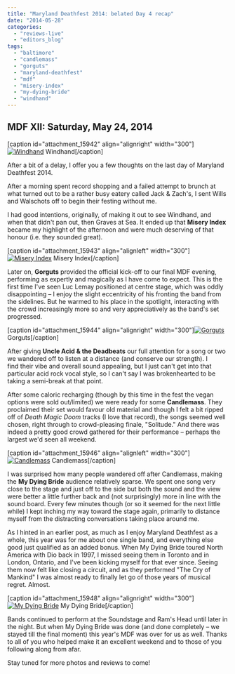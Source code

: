 ```yaml
---
title: "Maryland Deathfest 2014: belated Day 4 recap"
date: "2014-05-28"
categories: 
  - "reviews-live"
  - "editors_blog"
tags: 
  - "baltimore"
  - "candlemass"
  - "gorguts"
  - "maryland-deathfest"
  - "mdf"
  - "misery-index"
  - "my-dying-bride"
  - "windhand"
---
```


## MDF XII: Saturday, May 24, 2014

\[caption id="attachment\_15942" align="alignright" width="300"\][![Windhand](https://hellbound.ca/wp-content/uploads/2014/05/IMG_20140525_134425-300x225.jpg)](https://hellbound.ca/wp-content/uploads/2014/05/IMG_20140525_134425.jpg) Windhand\[/caption\]

After a bit of a delay, I offer you a few thoughts on the last day of Maryland Deathfest 2014.

After a morning spent record shopping and a failed attempt to brunch at what turned out to be a rather busy eatery called Jack & Zach's, I sent Wills and Walschots off to begin their festing without me.

I had good intentions, originally, of making it out to see Windhand, and when that didn't pan out, then Graves at Sea. It ended up that **Misery Index** became my highlight of the afternoon and were much deserving of that honour (i.e. they sounded great).

\[caption id="attachment\_15943" align="alignleft" width="300"\][![Misery Index](https://hellbound.ca/wp-content/uploads/2014/05/IMG_20140525_151029-300x225.jpg)](https://hellbound.ca/wp-content/uploads/2014/05/IMG_20140525_151029.jpg) Misery Index\[/caption\]

Later on, **Gorguts** provided the official kick-off to our final MDF evening, performing as expertly and magically as I have come to expect. This is the first time I've seen Luc Lemay positioned at centre stage, which was oddly disappointing – I enjoy the slight eccentricity of his fronting the band from the sidelines. But he warmed to his place in the spotlight, interacting with the crowd increasingly more so and very appreciatively as the band's set progressed.

\[caption id="attachment\_15944" align="alignright" width="300"\][![Gorguts](https://hellbound.ca/wp-content/uploads/2014/05/IMG_20140525_190400-300x225.jpg)](https://hellbound.ca/wp-content/uploads/2014/05/IMG_20140525_190400.jpg) Gorguts\[/caption\]

After giving **Uncle Acid & the Deadbeats** our full attention for a song or two we wandered off to listen at a distance (and conserve our strength). I find their vibe and overall sound appealing, but I just can't get into that particular acid rock vocal style, so I can't say I was brokenhearted to be taking a semi-break at that point.

After some caloric recharging (though by this time in the fest the vegan options were sold out/limited) we were ready for some **Candlemass**. They proclaimed their set would favour old material and though I felt a bit ripped off of _Death Magic Doom_ tracks (I love that record), the songs seemed well chosen, right through to crowd-pleasing finale, "Solitude." And there was indeed a pretty good crowd gathered for their performance – perhaps the largest we'd seen all weekend.

\[caption id="attachment\_15946" align="alignleft" width="300"\][![Candlemass](https://hellbound.ca/wp-content/uploads/2014/05/IMG_20140525_210503-300x225.jpg)](https://hellbound.ca/wp-content/uploads/2014/05/IMG_20140525_210503.jpg) Candlemass\[/caption\]

I was surprised how many people wandered off after Candlemass, making the **My Dying Bride** audience relatively sparse. We spent one song very close to the stage and just off to the side but both the sound and the view were better a little further back and (not surprisingly) more in line with the sound board. Every few minutes though (or so it seemed for the next little while) I kept inching my way toward the stage again, primarily to distance myself from the distracting conversations taking place around me.

As I hinted in an earlier post, as much as I enjoy Maryland Deathfest as a whole, this year was for me about one single band, and everything else good just qualified as an added bonus. When My Dying Bride toured North America with Dio back in 1997, I missed seeing them in Toronto and in London, Ontario, and I've been kicking myself for that ever since. Seeing them now felt like closing a circuit, and as they performed "The Cry of Mankind" I was almost ready to finally let go of those years of musical regret. Almost.

\[caption id="attachment\_15948" align="alignright" width="300"\][![My Dying Bride](https://hellbound.ca/wp-content/uploads/2014/05/IMG_20140525_214502-300x225.jpg)](https://hellbound.ca/wp-content/uploads/2014/05/IMG_20140525_214502.jpg) My Dying Bride\[/caption\]

Bands continued to perform at the Soundstage and Ram's Head until later in the night. But when My Dying Bride was done (and done completely – we stayed till the final moment) this year's MDF was over for us as well. Thanks to all of you who helped make it an excellent weekend and to those of you following along from afar.

Stay tuned for more photos and reviews to come!
